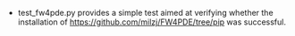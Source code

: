 - test_fw4pde.py provides a simple test aimed at verifying whether the installation of https://github.com/milzj/FW4PDE/tree/pip was successful. 
